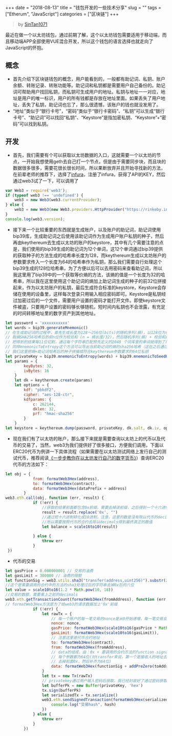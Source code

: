 +++ 
date = "2018-08-13"
title = "钱包开发的一些技术分享"
slug = "" 
tags = ["Etherum", "JavaScript"]
categories = ["区块链"]
+++

> by [SinTan1071](https://github.com/SinTan1071)

最近在做一个以太坊钱包，通过前期了解，这个以太坊钱包需要适用于移动端，而且移动端APP全部使用VUE混合开发，所以这个钱包的语言选择也就走向了JavaScript的怀抱。

## 概念

* 首先介绍下区块链钱包的概念，用户能看到的，一般都有助记词、私钥、账户余额、转账记录、转账功能等。助记词和私钥都是需要用户自己备份的。助记词可帮助用户找回私钥，而私钥可生成用户的地址。私钥与地址一一对应，地址是用户的唯一标识，用户的所有钱都是存放在地址里面。如果丢失了用户地址，丢失了私钥，助记词也忘了，那么很遗憾，该账户的钱也就没发用了。
* “地址”类似于“银行卡号”，“密码”类似于“银行卡密码”、“私钥”可以生成“银行卡号”、“助记词”可以找回“私钥”、“Keystore”是指加密私钥、“Keystore”+“密码”可以找到私钥。

## 开发

* 首先，我们需要有个可以获取以太坊数据的入口，这就需要一个以太坊的节点，一开始我想使用geth去自己打一个节点，但是由于需要同步块，而且块的数据很多很多，需要花很长很长时间，所以果断放弃并且开始寻找新的方法，在前辈老师的推荐下，选择了[infura](https://infura.io/)，注册了infura，获得了API的KEY，然后通过web3试了一下，可以调用了

```javascript
var Web3 = require('web3');
if (typeof web3 !== 'undefined') {
    web3 = new Web3(web3.currentProvider);
} else {
    web3 = new Web3(new Web3.providers.HttpProvider("https://rinkeby.infura.io/6e4c0183d45e45d681bc94da2b751801"));
}
console.log(web3.version); 
```
* 接下来一个比较重要的东西就是生成账户，以及账户的助记词，助记词使用bip39库，生成助记词之后使用该助记词作为生成用户账户私钥的种子，然后再由keythereum去生成以太坊的账户的keystore，其中有几个需要注意的点是，我们使用的bip39生成的助记词为12个单词，这12个单词通过bip39提供的获取种子的方法生成的哈希串长度为128，而keythereum生成以太坊账户的参数要求传入一个长度为64的哈希串作为私钥，那么我们需要自行处理这个bip39生成的128位哈希串，为了方便以后可以去用密码来查看助记词，所以我这里用了bip39中的一个获取等价熵的方法，该熵的值是一个长度为32的哈希串，所以我在这里使用这个助记词的熵加上助记词生成的种子的前32位拼接起来，作为以太坊账户的私钥，最后生成符合标准的keystore，Keystore会存储在使用的设备里，这样每次登录只用输入相应密码即可。Keystore是私钥经过加密过后的一个文件，需要用户设置的密码才能打开文件。即使keystore文件被盗，只要用户设置的密码够长够随机，短时间内私钥也不会泄露，有充足的时间转移地址里的数字资产到其他地址。

```javascript
let password = 'xxxxxxxxxxx'
let words = bip39.generateMnemonic()
// 在生成助记词的过程中，首先生成长度为128〜256位(bits)的随机序列(熵)，以128位为例；
// 取熵SHA256哈希后的前n位作为校验和 (n = 熵长度/32)，然后随机序列(熵) + 校验和拼合为一个字符串，
// 把得到的结果每11位切割，通过每个字符串匹配预先定义的2048 个词库里的单词就得到了助记词串，
// 同样mnemonicToEntropy这个方法可以导出当前助记词的熵的sha256哈希（这在之后通过熵来恢复助记词），
// 我们这里把熵+助记词哈希后的种子拼接成符合keythereum参数要求的64位私钥
let privateKey = bip39.mnemonicToEntropy(words) + bip39.mnemonicToSeedHex(words).slice(0, 32) 
let params = {
        keyBytes: 32,
        ivBytes: 16
    }
    let dk = keythereum.create(params)
    let options = {
        kdf: "pbkdf2",
        cipher: "aes-128-ctr",
        kdfparams: {
            c: 262144,
            dklen: 32,
            prf: "hmac-sha256"
        }
    }
let keystore = keythereum.dump(password, privateKey, dk.salt, dk.iv, options) 
```
* 现在我们有了以太坊的账户，那么接下来就是需要查询以太坊上的代币以及代币的交易了，当然，web3为我们提供好了很多接口，方便我们调用，下面以ERC20代币为例讲一下具体流程（如果需要在以太坊测试网络上发行自己的测试代币，推荐阅读[《一步步教你在以太坊发行自己的数字货币》](https://blog.csdn.net/anda0109/article/details/79640859)）查询ERC20代币的方法如下：

```javascript
let obj = {
            from: formatWeb3Hex(address),
            to: formatWeb3Hex(contract),
            data: formatWeb3Hex(dataPrefix + address)
        }
web3.eth.call(obj, function (err, result) {
            if (!err) {
                //获取的结果前面都包含0x前缀，需要去掉该前缀，之后得到一个十六进制数
                result = result.replace('0x', "") 
                //通过把十六进制转化成10进制，注意，这里的数是没有除以代币的decimals的，
                //所以需要按照代币的合约去除以decimals得到最终真正的数值
                let balance = scale16to10(result) 
                
            } else {
                throw err
            }
 }) 
```
* 代币的交易

```javascript
let gasPrice = 0.000000001 // 交易的油费
let gasLimit = 300000 // 油费的限额
let functionSig = web3.utils.sha3("transfer(address,uint256)").substr(2, 8) 
//这个是需要调用的合约中的方法的sha3处理过后的字符串去掉0x后的六位
let value = scale10to16(1.2 * Math.pow(10, 18)) 
//交易的数额，需要乘上之前的decimals
web3.eth.getTransactionCount(formatWeb3Hex(fromAddress), function (err, nonce) { 
// formatWeb3Hex方法是为了给web3的请求数据加上'0x'前缀
            if (!err) {
                let rawTx = {
                    // 每一个账户的每一笔交易的nonce是从0开始递增，每一笔交易会返回一个新的nonce
                    nonce: nonce, 
                    gasPrice: formatWeb3Hex(scale10to16(gasPrice * Math.pow(10, 18))),
                    gasLimit: formatWeb3Hex(scale10to16(gasLimit)),
                    // 注意这里是代币合约地址    
                    to: formatWeb3Hex(contract),
                    from: formatWeb3Hex(fromAddress),
                    // data的组成，由：0x + 要调用的合约方法的function signature + 要传递的方法参数，
                    // 每个参数都为64位(对transfer来说，第一个是接收人的地址去掉0x，第二个是代币数量的16进制表示，
                    // 去掉前面0x，然后补齐为64位)
                    data: formatWeb3Hex(functionSig + addPreZero(toAddress) + addPreZero(value))
                }
                let tx = new Tx(rawTx)
                // privatekey通过用户输入密码后获取，我已经封装好了通过密码获取私钥的方法
                let bufferPk = new Buffer(privateKey, 'hex') 
                tx.sign(bufferPk)
                let serializedTx = tx.serialize()
                web3.eth.sendSignedTransaction(formatWeb3Hex(serializedTx.toString('hex')), function (err, hash) {
                    console.log("交易hash", hash)
                })
            } else {
                throw err
            }
        })
```

